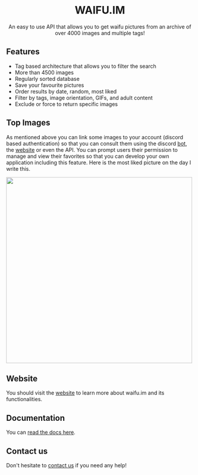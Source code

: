 <p align="center">
    <a href="https://waifu.im/preview/7892/"><img src="https://cdn.waifu.im/7892.jpg" alt=""/></a>
</p>
<h1 align="center">WAIFU.IM</h1>
<p align="center">
    An easy to use API that allows you to get waifu pictures from an archive of over 4000 images and multiple tags!
</p>

## Features

- Tag based architecture that allows you to filter the search
- More than 4500 images
- Regularly sorted database
- Save your favourite pictures
- Order results by date, random, most liked
- Filter by tags, image orientation, GIFs, and adult content
- Exclude or force to return specific images

## Top Images

As mentioned above you can link some images to your account (discord based authentication) so that you can consult them using the discord [bot](https://ayane.fr/invite), the [website](https://www.waifu.im) or even the API.
You can prompt users their permission to manage and view their favorites so that you can develop your own application including this feature.
Here is the most liked picture on the day I write this.

[<img src="https://cdn.waifu.im/1982.jpg" width="500">]("https://waifu.im/preview/1982/")

## Website
You should visit the [website](https://www.waifu.im) to learn more about waifu.im and its functionalities.

## Documentation
You can [read the docs here](https://waifu.im/docs/).

## Contact us
Don't hesitate to [contact us](https://waifu.im/contact/) if you need any help!

